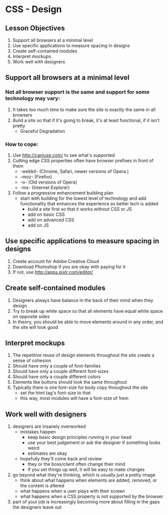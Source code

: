 # CSS - Design

## Lesson Objectives

1. Support all browsers at a minimal level
1. Use specific applications to measure spacing in designs
1. Create self-contained modules
1. Interpret mockups
1. Work well with designers

## Support all browsers at a minimal level

### Not all browser support is the same and support for some technology may vary:

1. It takes too much time to make sure the site is exactly the same in all browsers
1. Build a site so that if it's going to break, it's at least functional, if it isn't pretty
	- Graceful Degradation

### How to cope:

1. Use http://caniuse.com/ to see what's supported
1. Cutting edge CSS properties often have browser prefixes in front of them
	- -webkit- (Chrome, Safari, newer versions of Opera.)
	- -moz- (Firefox)
	- -o- (Old versions of Opera)
	- -ms- (Internet Explorer)
1. Follow a progressive enhancement building plan
	- start with building for the lowest level of technology and add functionality that enhances the experience as better tech is added
		- build a site first so that it works without CSS or JS
		- add on basic CSS
		- add on advanced CSS
		- add on JS

## Use specific applications to measure spacing in designs

1. Create account for Adobe Creative Cloud
1. Download Photoshop if you are okay with paying for it
1. If not, use http://apps.pixlr.com/editor/

## Create self-contained modules

1. Designers always have balance in the back of their mind when they design
1. Try to break up white space so that all elements have equal white space on opposite sides
1. In theory, you should be able to move elements around in any order, and the site will look good

## Interpret mockups

1. The repetitive reuse of design elements throughout the site create a sense of cohesion
1. Should have only a couple of font-families
1. Should have only a couple different font-sizes
1. Should have only a couple different colors
1. Elements like buttons should look the same throughout
1. Typically there is one font-size for body copy throughout the site
	- set the html tag's font-size to that
	- this way, most modules will have a font-size of 1rem

## Work well with designers

1. designers are insanely overworked
	- mistakes happen
		- keep basic design principles running in your head
		- use your best judgement or ask the designer if something looks weird
		- estimates are okay
	- hopefully they'll come back and review
		- they or the boss/client often change their mind
		- if you set things up well, it will be easy to make changes
1. go beyond what they're thinking, which is usually just a pretty image
	- think about what happens when elements are added, removed, or the content is altered
	- what happens when a user plays with their screen
	- what happens when a CSS property is not supported by the browser
1. part of your job is increasingly becoming more about filling in the gaps the designers leave out